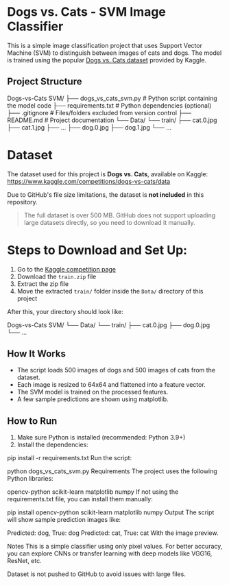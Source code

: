#  Dogs vs. Cats - SVM Image Classifier

This is a simple image classification project that uses Support Vector Machine (SVM) to distinguish between images of cats and dogs. The model is trained using the popular [Dogs vs. Cats dataset](https://www.kaggle.com/competitions/dogs-vs-cats/data) provided by Kaggle.



##  Project Structure

Dogs-vs-Cats SVM/
├── dogs_vs_cats_svm.py # Python script containing the model code
├── requirements.txt # Python dependencies (optional)
├── .gitignore # Files/folders excluded from version control
├── README.md # Project documentation
└── Data/
└── train/
├── cat.0.jpg
├── cat.1.jpg
├── ...
├── dog.0.jpg
├── dog.1.jpg
└── ...



# Dataset

The dataset used for this project is **Dogs vs. Cats**, available on Kaggle:
 https://www.kaggle.com/competitions/dogs-vs-cats/data

Due to GitHub's file size limitations, the dataset is **not included** in this repository.

>  The full dataset is over 500 MB. GitHub does not support uploading large datasets directly, so you need to download it manually.

# Steps to Download and Set Up:

1. Go to the [Kaggle competition page](https://www.kaggle.com/competitions/dogs-vs-cats/data)
2. Download the `train.zip` file
3. Extract the zip file
4. Move the extracted `train/` folder inside the `Data/` directory of this project

After this, your directory should look like:

Dogs-vs-Cats SVM/
└── Data/
└── train/
├── cat.0.jpg
├── dog.0.jpg
└── ...


##  How It Works

- The script loads 500 images of dogs and 500 images of cats from the dataset.
- Each image is resized to 64x64 and flattened into a feature vector.
- The SVM model is trained on the processed features.
- A few sample predictions are shown using matplotlib.



##  How to Run

1. Make sure Python is installed (recommended: Python 3.9+)
2. Install the dependencies:


pip install -r requirements.txt
Run the script:


python dogs_vs_cats_svm.py
 Requirements
The project uses the following Python libraries:

opencv-python
scikit-learn
matplotlib
numpy
If not using the requirements.txt file, you can install them manually:


pip install opencv-python scikit-learn matplotlib numpy
 Output
The script will show sample prediction images like:


Predicted: dog, True: dog
Predicted: cat, True: cat
With the image preview.

 Notes
This is a simple classifier using only pixel values. For better accuracy, you can explore CNNs or transfer learning with deep models like VGG16, ResNet, etc.

Dataset is not pushed to GitHub to avoid issues with large files.
